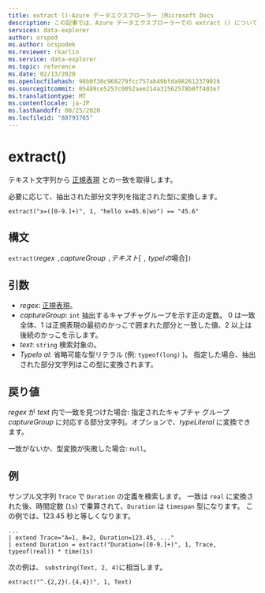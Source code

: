 ```yaml
---
title: extract ()-Azure データエクスプローラー |Microsoft Docs
description: この記事では、Azure データエクスプローラーでの extract () について説明します。
services: data-explorer
author: orspod
ms.author: orspodek
ms.reviewer: rkarlin
ms.service: data-explorer
ms.topic: reference
ms.date: 02/13/2020
ms.openlocfilehash: 98b0f30c968279fcc757ab49bfda982612379026
ms.sourcegitcommit: 05489ce5257c0052aee214a31562578b0ff403e7
ms.translationtype: MT
ms.contentlocale: ja-JP
ms.lasthandoff: 08/25/2020
ms.locfileid: "88793765"
---
```

# <a name="extract"></a>extract()

テキスト文字列から [正規表現](./re2.md) との一致を取得します。 

必要に応じて、抽出された部分文字列を指定された型に変換します。

```kusto
extract("x=([0-9.]+)", 1, "hello x=45.6|wo") == "45.6"
```

## <a name="syntax"></a>構文

`extract(`*regex* `,`*captureGroup* `,`*テキスト*[ `,` *typelの*場合]`)`

## <a name="arguments"></a>引数

* *regex*: [正規表現](./re2.md)。
* *captureGroup*: `int` 抽出するキャプチャグループを示す正の定数。 0 は一致全体、1 は正規表現の最初のかっこで囲まれた部分と一致した値、2 以上は後続のかっこを示します。
* *text*: `string` 検索対象の。
* *Typelo al*: 省略可能な型リテラル (例: `typeof(long)` )。 指定した場合、抽出された部分文字列はこの型に変換されます。 

## <a name="returns"></a>戻り値

*regex* が *text* 内で一致を見つけた場合: 指定されたキャプチャ グループ *captureGroup* に対応する部分文字列。オプションで、*typeLiteral* に変換できます。

一致がないか、型変換が失敗した場合: `null`。 

## <a name="examples"></a>例

サンプル文字列 `Trace` で `Duration` の定義を検索します。 一致は `real` に変換された後、時間定数 (`1s`) で乗算されて、`Duration` は `timespan` 型になります。 この例では、123.45 秒と等しくなります。

```kusto
...
| extend Trace="A=1, B=2, Duration=123.45, ..."
| extend Duration = extract("Duration=([0-9.]+)", 1, Trace, typeof(real)) * time(1s) 
```

次の例は、 `substring(Text, 2, 4)`に相当します。

```kusto
extract("^.{2,2}(.{4,4})", 1, Text)
```